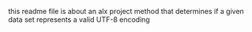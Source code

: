 this readme file is about an alx project method that determines if a given data set represents a valid UTF-8 encoding
